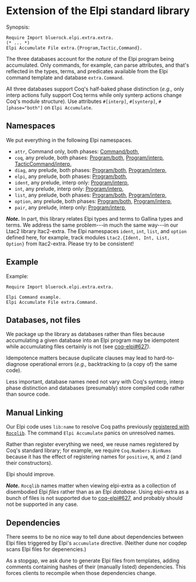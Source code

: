 # Extension of the Elpi standard library

Synopsis:
```coq
Require Import bluerock.elpi.extra.extra.
(* ... *)
Elpi Accumulate File extra.{Program,Tactic,Command}.
```
The three databases account for the _nature_ of the Elpi program being accumulated.
Only commands, for example, can parse attributes, and that's reflected in the types, terms, and predicates available from the Elpi command template and database `extra.Command`.

All three databases support Coq's half-baked phase distinction (_e.g.,_ only interp actions fully support Coq terms while only synterp actions change Coq's module structure).
Use attributes `#[interp]`, `#[synterp]`, `#[phase="both"]` on `Elpi Accumulate`.



## Namespaces

We put everything in the following Elpi namespaces.

<!-- `Edit /BEGIN/+-;/END/-+<./grid.ml extra` # ignore warnings about `extra/derive/*.elpi` -->
<!-- BEGIN generated by `./grid.ml extra` -->
* `attr`, Command only, both phases: [Command/both](extra/Command/both/attr.elpi),
* `coq`, any prelude, both phases: [Program/both](extra/Program/both/coq.elpi), [Program/interp](extra/Program/interp/coq.elpi), [TacticCommand/interp](extra/TacticCommand/interp/coq.elpi),
* `diag`, any prelude, both phases: [Program/both](extra/Program/both/diag.elpi), [Program/interp](extra/Program/interp/diag.elpi),
* `elpi`, any prelude, both phases: [Program/both](extra/Program/both/elpi.elpi),
* `ident`, any prelude, interp only: [Program/interp](extra/Program/interp/ident.elpi),
* `int`, any prelude, interp only: [Program/interp](extra/Program/interp/int.elpi),
* `list`, any prelude, both phases: [Program/both](extra/Program/both/list.elpi), [Program/interp](extra/Program/interp/list.elpi),
* `option`, any prelude, both phases: [Program/both](extra/Program/both/option.elpi), [Program/interp](extra/Program/interp/option.elpi),
* `pair`, any prelude, interp only: [Program/interp](extra/Program/interp/pair.elpi),
<!-- END generated -->



***Note.***
In part, this library relates Elpi types and terms to Gallina types and terms.
We address the same problem---in much the same way---in our Ltac2 library ltac2-extra.
The Elpi namespaces `ident`, `int`, `list`, and `option` defined here, for example, track modules `Ltac2.{Ident, Int, List, Option}` from ltac2-extra.
Please try to be consistent!



## Example

Example:
```coq
Require Import bluerock.elpi.extra.extra.

Elpi Command example.
Elpi Accumulate File extra.Command.
```




## Databases, not files

We package up the library as databases rather than files because accumulating a given database into an Elpi program may be idempotent while accumulating files certainly is not (see [coq-elpi#627](https://github.com/LPCIC/coq-elpi/issues/627)).

Idempotence matters because duplicate clauses may lead to hard-to-diagnose operational errors (_e.g.,_ backtracking to (a copy of) the same code).

Less important, database names need not vary with Coq's synterp, interp phase distinction and databases (presumably) store compiled code rather than source code.


## Manual Linking

Our Elpi code uses `lib:name` to resolve Coq paths previously [registered with `Rocqlib`](https://coq.inria.fr/doc/V8.19.0/refman/proof-engine/vernacular-commands.html#coq:cmd.Register).
The command `Elpi Accumulate` panics on unresolved names.

Rather than register everything we need, we reuse names registered by Coq's standard library; for example, we require `Coq.Numbers.BinNums` because it has the effect of registering names for `positive`, `N`, and `Z` (and their constructors).

Elpi should improve.

***Note.***
`Rocqlib` names matter when viewing elpi-extra as a collection of disembodied Elpi _files_ rather than as an Elpi _database_.
Using elpi-extra as a bunch of files is not supported due to [coq-elpi#627](https://github.com/LPCIC/coq-elpi/issues/627), and probably should not be supported in any case.



## Dependencies

There seems to be no nice way to tell dune about dependencies between Elpi files triggered by Elpi's `accumulate` directive.
(Neither dune nor coqdep scans Elpi files for depenencies.)

As a stopgap, we ask dune to generate Elpi files from templates, adding comments containing hashes of their (manually listed) dependencies.
This forces clients to recompile when those dependencies change.
